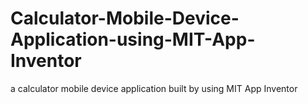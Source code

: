 # Calculator-Mobile-Device-Application-using-MIT-App-Inventor
a calculator mobile device application built by using MIT App Inventor
